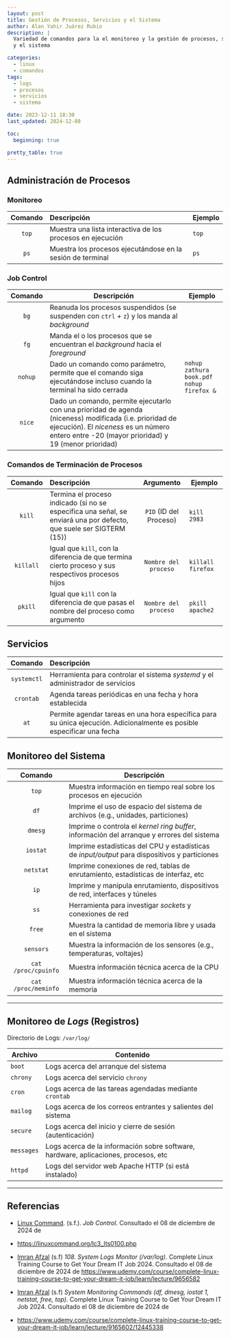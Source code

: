 ```yaml
---
layout: post
title: Gestión de Procesos, Servicios y el Sistema
author: Alan Yahir Juárez Rubio
description: |
  Variedad de comandos para la el monitoreo y la gestión de procesos, servicios
  y el sistema

categories:
  - linux
  - comandos
tags:
  - logs
  - procesos
  - servicios
  - sistema

date: 2023-12-11 18:30
last_updated: 2024-12-08

toc:
  beginning: true

pretty_table: true
---
```


## Administración de Procesos

### Monitoreo

| Comando | Descripción                                                | Ejemplo |
| :-----: | :--------------------------------------------------------- | ------- |
|  `top`  | Muestra una lista interactiva de los procesos en ejecución | `top`   |
|  `ps`   | Muestra los procesos ejecutándose en la sesión de terminal | `ps`    |

### Job Control

| Comando | Descripción                                                                                                                                                                                               | Ejemplo                                       |
| :-----: | --------------------------------------------------------------------------------------------------------------------------------------------------------------------------------------------------------- | --------------------------------------------- |
|  `bg`   | Reanuda los procesos suspendidos (se suspenden con `ctrl` + `z`) y los manda al _background_                                                                                                              |                                               |
|  `fg`   | Manda el o los procesos que se encuentran el _background_ hacia el _foreground_                                                                                                                           |                                               |
| `nohup` | Dado un comando como parámetro, permite que el comando siga ejecutándose incluso cuando la terminal ha sido cerrada                                                                                       | `nohup zathura book.pdf`<br>`nohup firefox &` |
| `nice`  | Dado un comando, permite ejecutarlo con una prioridad de agenda (niceness) modificada (i.e. prioridad de ejecución). El _niceness_ es un número entero entre -20 (mayor prioridad) y 19 (menor prioridad) |                                               |

### Comandos de Terminación de Procesos

|  Comando  | Descripción                                                                                                         |       Argumento        | Ejemplo           |
| :-------: | :------------------------------------------------------------------------------------------------------------------ | :--------------------: | ----------------- |
|  `kill`   | Termina el proceso indicado (si no se especifica una señal, se enviará una por defecto, que suele ser SIGTERM (15)) | `PID` (ID del Proceso) | `kill 2983`       |
| `killall` | Igual que `kill`, con la diferencia de que termina cierto proceso y sus respectivos procesos hijos                  |  `Nombre del proceso`  | `killall firefox` |
|  `pkill`  | Igual que `kill` con la diferencia de que pasas el nombre del proceso como argumento                                |  `Nombre del proceso`  | `pkill apache2`   |

## Servicios

|   Comando   | Descripción                                                                                                            |
| :---------: | :--------------------------------------------------------------------------------------------------------------------- |
| `systemctl` | Herramienta para controlar el sistema _systemd_ y el administrador de servicios                                        |
|  `crontab`  | Agenda tareas periódicas en una fecha y hora establecida                                                               |
|    `at`     | Permite agendar tareas en una hora específica para su única ejecución. Adicionalmente es posible especificar una fecha |

## Monitoreo del Sistema

|       Comando       | Descripción                                                                                   |
| :-----------------: | --------------------------------------------------------------------------------------------- |
|        `top`        | Muestra información en tiempo real sobre los procesos en ejecución                            |
|        `df`         | Imprime el uso de espacio del sistema de archivos (e.g., unidades, particiones)               |
|       `dmesg`       | Imprime o controla el _kernel ring buffer_, información del arranque y errores del sistema    |
|      `iostat`       | Imprime estadísticas del CPU y estadísticas de _input/output_ para dispositivos y particiones |
|      `netstat`      | Imprime conexiones de red, tablas de enrutamiento, estadísticas de interfaz, etc              |
|        `ip`         | Imprime y manipula enrutamiento, dispositivos de red, interfaces y túneles                    |
|        `ss`         | Herramienta para investigar _sockets_ y conexiones de red                                     |
|       `free`        | Muestra la cantidad de memoria libre y usada en el sistema                                    |
|      `sensors`      | Muestra la información de los sensores (e.g., temperaturas, voltajes)                         |
| `cat /proc/cpuinfo` | Muestra información técnica acerca de la CPU                                                  |
| `cat /proc/meminfo` | Muestra información técnica acerca de la memoria                                              |

---

## Monitoreo de _Logs_ (Registros)

Directorio de Logs: `/var/log/`

| Archivo    | Contenido                                                                           |
| ---------- | ----------------------------------------------------------------------------------- |
| `boot`     | Logs acerca del arranque del sistema                                                |
| `chrony`   | Logs acerca del servicio `chrony`                                                   |
| `cron`     | Logs acerca de las tareas agendadas mediante `crontab`                              |
| `mailog`   | Logs acerca de los correos entrantes y salientes del sistema                        |
| `secure`   | Logs acerca del inicio y cierre de sesión (autenticación)                           |
| `messages` | Logs acerca de la información sobre software, hardware, aplicaciones, procesos, etc |
| `httpd`    | Logs del servidor web Apache HTTP (si está instalado)                               |

<div style="page-break-after: always;"></div>

---

## Referencias

- [Linux Command](https://linuxcommand.org/).
  (s.f.).
  _Job Control_.
  Consultado el 08 de diciembre de 2024 de
- <https://linuxcommand.org/lc3_lts0100.php>

- [Imran Afzal](https://www.udemy.com/course/complete-linux-training-course-to-get-your-dream-it-job/#instructor-1)
  (s.f)
  _108. System Logs Monitor (/var/log)_.
  Complete Linux Training Course to Get Your Dream IT Job 2024.
  Consultado el 08 de diciembre de 2024 de
  <https://www.udemy.com/course/complete-linux-training-course-to-get-your-dream-it-job/learn/lecture/9656582>

- [Imran Afzal](https://www.udemy.com/course/complete-linux-training-course-to-get-your-dream-it-job/#instructor-1)
  (s.f)
  _System Monitoring Commands (df, dmesg, iostat 1, netstat, free, top)_.
  Complete Linux Training Course to Get Your Dream IT Job 2024.
  Consultado el 08 de diciembre de 2024 de
- <https://www.udemy.com/course/complete-linux-training-course-to-get-your-dream-it-job/learn/lecture/9165602/12445338>
